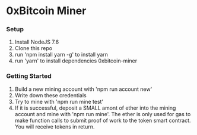 
# 0xBitcoin Miner

### Setup
1. Install NodeJS 7.6
2. Clone this repo
3. run 'npm install yarn -g' to install yarn
4. run 'yarn' to install dependencies 0xbitcoin-miner


### Getting Started
1. Build a new mining account with 'npm run account new'
2. Write down these credentials
3. Try to mine with 'npm run mine test'
4. If it is successful, deposit a SMALL amont of ether into the mining account and mine with 'npm run mine'.  The ether is only used for gas to make function calls to submit proof of work to the token smart contract.  You will receive tokens in return.  

